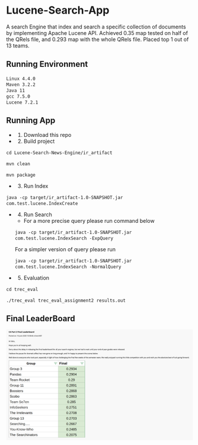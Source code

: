 # Lucene-Search-App
A search Engine that index and search a specific collection of documents by implementing Apache Lucene API.
Achieved 0.35 map tested on half of the QRels file, and 0.293 map with the whole QRels file.
Placed top 1 out of 13 teams.

## Running Environment

```
Linux 4.4.0
Maven 3.2.2
Java 11
gcc 7.5.0
Lucene 7.2.1
```

## Running App
- 1. Download this repo</br>
- 2. Build project
```shell
cd Lucene-Search-News-Engine/ir_artifact
```
```shell
mvn clean
```
```shell
mvn package
```
- 3. Run Index 
```shell
java -cp target/ir_artifact-1.0-SNAPSHOT.jar com.test.lucene.IndexCreate 
```
- 4. Run Search
  - For a more precise query please run command below
  ```shell
  java -cp target/ir_artifact-1.0-SNAPSHOT.jar com.test.lucene.IndexSearch -ExpQuery
  ```
    For a simpler version of query please run
  ```shell
  java -cp target/ir_artifact-1.0-SNAPSHOT.jar com.test.lucene.IndexSearch -NormalQuery
  ```
- 5. Evaluation</br>
```shell
cd trec_eval
```
```shell
./trec_eval trec_eval_assignment2 results.out
```

## Final LeaderBoard
![](lucene-search-engine.png)
